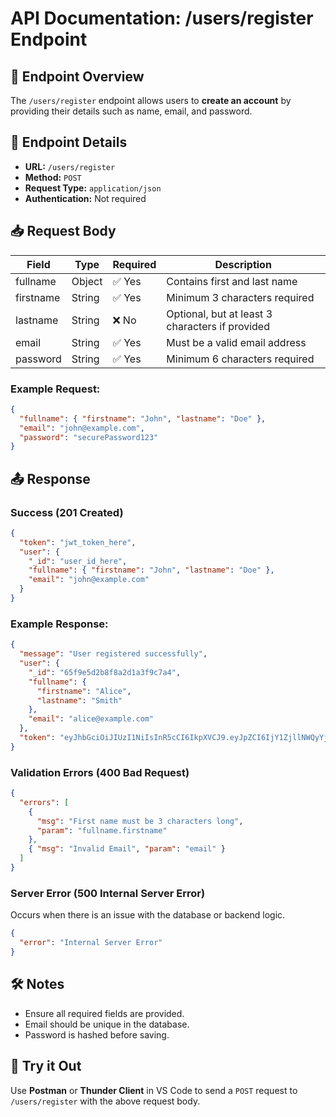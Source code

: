 # API Documentation: /users/register Endpoint

## 📌 Endpoint Overview

The `/users/register` endpoint allows users to **create an account** by providing their details such as name, email, and password.

## 🔗 Endpoint Details

- **URL:** `/users/register`
- **Method:** `POST`
- **Request Type:** `application/json`
- **Authentication:** Not required

## 📥 Request Body

| Field     | Type   | Required | Description                                     |
| --------- | ------ | -------- | ----------------------------------------------- |
| fullname  | Object | ✅ Yes   | Contains first and last name                    |
| firstname | String | ✅ Yes   | Minimum 3 characters required                   |
| lastname  | String | ❌ No    | Optional, but at least 3 characters if provided |
| email     | String | ✅ Yes   | Must be a valid email address                   |
| password  | String | ✅ Yes   | Minimum 6 characters required                   |

### **Example Request:**

```json
{
  "fullname": { "firstname": "John", "lastname": "Doe" },
  "email": "john@example.com",
  "password": "securePassword123"
}
```

## 📤 Response

### **Success (201 Created)**

```json
{
  "token": "jwt_token_here",
  "user": {
    "_id": "user_id_here",
    "fullname": { "firstname": "John", "lastname": "Doe" },
    "email": "john@example.com"
  }
}
```

### **Example Response:**

```json
{
  "message": "User registered successfully",
  "user": {
    "_id": "65f9e5d2b8f8a2d1a3f9c7a4",
    "fullname": {
      "firstname": "Alice",
      "lastname": "Smith"
    },
    "email": "alice@example.com"
  },
  "token": "eyJhbGciOiJIUzI1NiIsInR5cCI6IkpXVCJ9.eyJpZCI6IjY1ZjllNWQyYjhmOGEyZDFhM2Y5YzdhNCIsImlhdCI6MTY5MDU5MjA4OX0.7gJH3GltxL4P6tR6qEzFhE2N3zB9Wb_9P9F5x0s-4Q8"
}
```

### **Validation Errors (400 Bad Request)**

```json
{
  "errors": [
    {
      "msg": "First name must be 3 characters long",
      "param": "fullname.firstname"
    },
    { "msg": "Invalid Email", "param": "email" }
  ]
}
```

### **Server Error (500 Internal Server Error)**

Occurs when there is an issue with the database or backend logic.

```json
{
  "error": "Internal Server Error"
}
```

## 🛠️ Notes

- Ensure all required fields are provided.
- Email should be unique in the database.
- Password is hashed before saving.

## 🚀 Try it Out

Use **Postman** or **Thunder Client** in VS Code to send a `POST` request to `/users/register` with the above request body.
